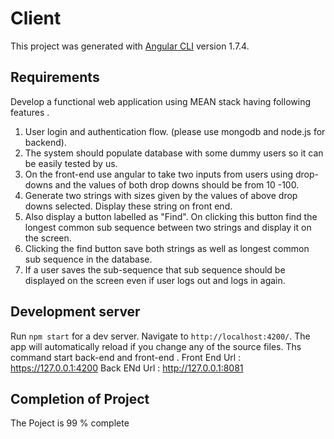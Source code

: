# Client

This project was generated with [Angular CLI](https://github.com/angular/angular-cli) version 1.7.4.

## Requirements
Develop a functional web application using MEAN stack having following features .
1. User login and authentication flow. (please use mongodb and node.js for backend).
2. The system should populate database with some dummy users so it can be easily tested by us.
3. On the front-end use angular to take two inputs from users using drop-downs and the values of both drop downs should be from 10 -100.
4. Generate two strings  with sizes given by the values of above drop downs selected. Display these string on front end.
5. Also display a button labelled as "Find". On clicking this button find the longest common sub sequence between two strings and display it on the screen.
6. Clicking the find button save both strings as well as longest common sub sequence in the database.
7. If a user saves the sub-sequence that sub sequence should be displayed on the screen even if user logs out and logs in again.
## Development server

Run `npm start` for a dev server. Navigate to `http://localhost:4200/`. The app will automatically reload if you change any of the source files. Ths command start back-end and front-end . Front End Url : https://127.0.0.1:4200    Back ENd Url : http://127.0.0.1:8081

## Completion of Project

The Poject is 99 % complete
